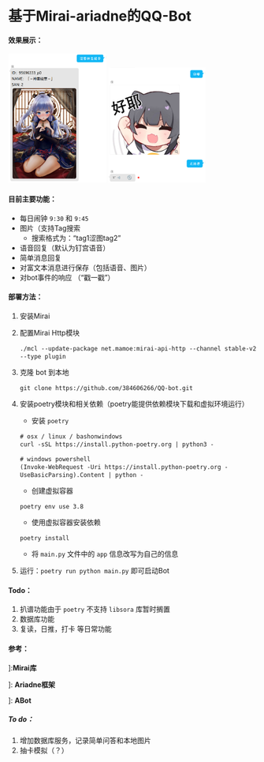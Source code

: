 # 基于Mirai-ariadne的QQ-Bot

#### 效果展示：

<img src=".\src\imgs\show_img1.png" style="zoom:30%;" />

<img src=".\src\imgs\show_img2.png" style="zoom:30%;" />

#### 目前主要功能：

* 每日闹钟 `9:30` 和 `9:45`
* 图片（支持Tag搜索
  * 搜索格式为：“tag1涩图tag2”
* 语音回复（默认为钉宫语音）
* 简单消息回复
* 对富文本消息进行保存（包括语音、图片）
* 对bot事件的响应 （“戳一戳”） 

#### 部署方法：

1. 安装Mirai 

2. 配置Mirai Http模块

   ```shell
   ./mcl --update-package net.mamoe:mirai-api-http --channel stable-v2 --type plugin
   ```

3. 克隆 bot 到本地

   ```shell
   git clone https://github.com/384606266/QQ-bot.git
   ```

4. 安装poetry模块和相关依赖（poetry能提供依赖模块下载和虚拟环境运行）

   * 安装 `poetry`

   ```shell
   # osx / linux / bashonwindows
   curl -sSL https://install.python-poetry.org | python3 -
   ```

   ```shell
   # windows powershell
   (Invoke-WebRequest -Uri https://install.python-poetry.org -UseBasicParsing).Content | python -
   ```

   * 创建虚拟容器

   ```shell
   poetry env use 3.8
   ```

   * 使用虚拟容器安装依赖

   ```shell
   poetry install
   ```

   * 将 `main.py` 文件中的 `app` 信息改写为自己的信息

5. 运行：`poetry run python main.py` 即可启动Bot

#### Todo：

1. 扒谱功能由于 `poetry` 不支持 `libsora` 库暂时搁置
2. 数据库功能
3. 复读，日推，打卡 等日常功能 

#### 参考：

[](https://github.com/mamoe/mirai)]:**Mirai库**

[](https://github.com/GraiaProject/Ariadne)]: **Ariadne框架**

[](https://github.com/djkcyl/ABot-Graia)]: **ABot**



##### To do：

1. 增加数据库服务，记录简单问答和本地图片
2. 抽卡模拟（？）



